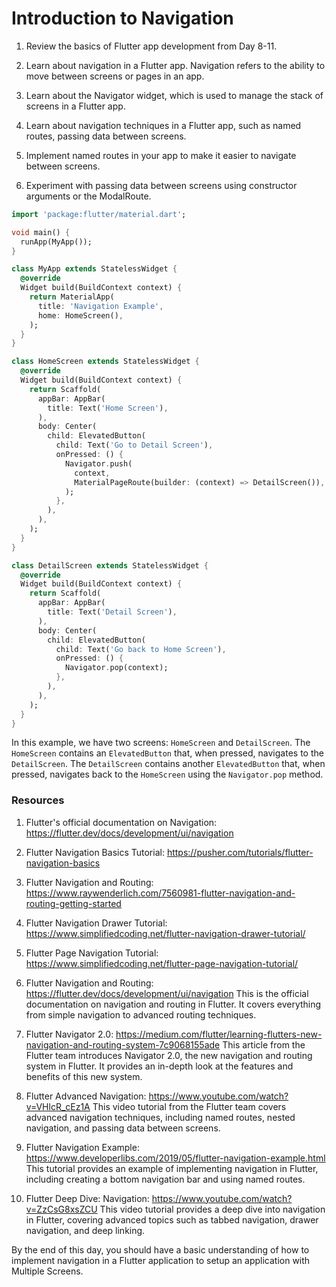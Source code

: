 # Introduction to Navigation

1. Review the basics of Flutter app development from Day 8-11.

2. Learn about navigation in a Flutter app. Navigation refers to the ability to move between screens or pages in an app.

3.  Learn about the Navigator widget, which is used to manage the stack of screens in a Flutter app.

4. Learn about navigation techniques in a Flutter app, such as named routes, passing data between screens.

5. Implement named routes in your app to make it easier to navigate between screens.

6. Experiment with passing data between screens using constructor arguments or the ModalRoute.


```dart
import 'package:flutter/material.dart';

void main() {
  runApp(MyApp());
}

class MyApp extends StatelessWidget {
  @override
  Widget build(BuildContext context) {
    return MaterialApp(
      title: 'Navigation Example',
      home: HomeScreen(),
    );
  }
}

class HomeScreen extends StatelessWidget {
  @override
  Widget build(BuildContext context) {
    return Scaffold(
      appBar: AppBar(
        title: Text('Home Screen'),
      ),
      body: Center(
        child: ElevatedButton(
          child: Text('Go to Detail Screen'),
          onPressed: () {
            Navigator.push(
              context,
              MaterialPageRoute(builder: (context) => DetailScreen()),
            );
          },
        ),
      ),
    );
  }
}

class DetailScreen extends StatelessWidget {
  @override
  Widget build(BuildContext context) {
    return Scaffold(
      appBar: AppBar(
        title: Text('Detail Screen'),
      ),
      body: Center(
        child: ElevatedButton(
          child: Text('Go back to Home Screen'),
          onPressed: () {
            Navigator.pop(context);
          },
        ),
      ),
    );
  }
}
```

In this example, we have two screens: `HomeScreen` and `DetailScreen`. The `HomeScreen` contains an `ElevatedButton` that, when pressed, navigates to the `DetailScreen`. The `DetailScreen` contains another `ElevatedButton` that, when pressed, navigates back to the `HomeScreen` using the `Navigator.pop` method.

### Resources

1. Flutter's official documentation on Navigation: https://flutter.dev/docs/development/ui/navigation
2. Flutter Navigation Basics Tutorial: https://pusher.com/tutorials/flutter-navigation-basics
3. Flutter Navigation and Routing: https://www.raywenderlich.com/7560981-flutter-navigation-and-routing-getting-started
4. Flutter Navigation Drawer Tutorial: https://www.simplifiedcoding.net/flutter-navigation-drawer-tutorial/
5. Flutter Page Navigation Tutorial: https://www.simplifiedcoding.net/flutter-page-navigation-tutorial/
6. Flutter Navigation and Routing: https://flutter.dev/docs/development/ui/navigation
This is the official documentation on navigation and routing in Flutter. It covers everything from simple navigation to advanced routing techniques.
1. Flutter Navigator 2.0: https://medium.com/flutter/learning-flutters-new-navigation-and-routing-system-7c9068155ade
This article from the Flutter team introduces Navigator 2.0, the new navigation and routing system in Flutter. It provides an in-depth look at the features and benefits of this new system.

1. Flutter Advanced Navigation: https://www.youtube.com/watch?v=VHlcR_cEz1A
This video tutorial from the Flutter team covers advanced navigation techniques, including named routes, nested navigation, and passing data between screens.

1. Flutter Navigation Example: https://www.developerlibs.com/2019/05/flutter-navigation-example.html
This tutorial provides an example of implementing navigation in Flutter, including creating a bottom navigation bar and using named routes.

1. Flutter Deep Dive: Navigation: https://www.youtube.com/watch?v=ZzCsG8xsZCU
This video tutorial provides a deep dive into navigation in Flutter, covering advanced topics such as tabbed navigation, drawer navigation, and deep linking.

By the end of this day, you should have a basic understanding of how to implement navigation in a Flutter application to setup an application with Multiple Screens.